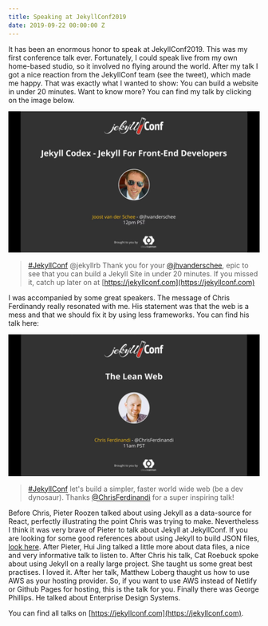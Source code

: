 ```yaml
---
title: Speaking at JekyllConf2019
date: 2019-09-22 00:00:00 Z
---
```


It has been an enormous honor to speak at JekyllConf2019. This was my first conference talk ever. Fortunately, I could speak live from my own home-based studio, so it involved no flying around the world. After my talk I got a nice reaction from the JekyllConf team (see the tweet), which made me happy. That was exactly what I wanted to show: You can build a website in under 20 minutes. Want to know more? You can find my talk by clicking on the image below.

<p><img src="/uploads/joostvanderschee.jpg" onclick="window.open('https://www.youtube.com/embed/_x5GWpu2ing?autoplay=1&start=14067');" style="cursor: pointer;" /></p>

> [#JekyllConf](https://twitter.com/hashtag/JekyllConf?src=hashtag_click) @jekyllrb Thank you for your [@jhvanderschee](https://twitter.com/jhvanderschee), epic to see that you can build a Jekyll Site in under 20 minutes. If you missed it, catch up later on at [https://jekyllconf.com](https://jekyllconf.com)

I was accompanied by some great speakers. The message of Chris Ferdinandy really resonated with me. His statement was that the web is a mess and that we should fix it by using less frameworks. You can find his talk here:

<p><img src="/uploads/chrisferdinandi.jpg" onclick="window.open('https://www.youtube.com/embed/_x5GWpu2ing?autoplay=1&start=9475');" style="cursor: pointer;" /></p>

> [#JekyllConf](https://twitter.com/hashtag/JekyllConf?src=hashtag_click) let's build a simpler, faster world wide web (be a dev dynosaur). Thanks [@ChrisFerdinandi](https://twitter.com/ChrisFerdinandi) for a super inspiring talk!

Before Chris, Pieter Roozen talked about using Jekyll as a data-source for React, perfectly illustrating the point Chris was trying to make. Nevertheless I think it was very brave of Pieter to talk about Jekyll at JekyllConf. If you are looking for some good references about using Jekyll to build JSON files, [look here](https://learn.cloudcannon.com/jekyll/output-json/). After Pieter, Hui Jing talked a little more about data files, a nice and very informative talk to listen to. After Chris his talk, Cat Roebuck spoke about using Jekyll on a really large project. She taught us some great best practises. I loved it. After her talk, Matthew Loberg thaught us how to use AWS as your hosting provider. So, if you want to use AWS instead of Netlify or Github Pages for hosting, this is the talk for you. Finally there was George Phillips. He talked about Enterprise Design Systems. 

You can find all talks on [https://jekyllconf.com](https://jekyllconf.com).
